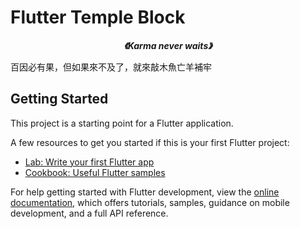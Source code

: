 # Flutter Temple Block

***<p style="text-align: center;">《Karma never waits》 </p>***
百因必有果，但如果來不及了，就來敲木魚亡羊補牢

## Getting Started

This project is a starting point for a Flutter application.
                

A few resources to get you started if this is your first Flutter project:

- [Lab: Write your first Flutter app](https://docs.flutter.dev/get-started/codelab)
- [Cookbook: Useful Flutter samples](https://docs.flutter.dev/cookbook)

For help getting started with Flutter development, view the
[online documentation](https://docs.flutter.dev/), which offers tutorials,
samples, guidance on mobile development, and a full API reference.
